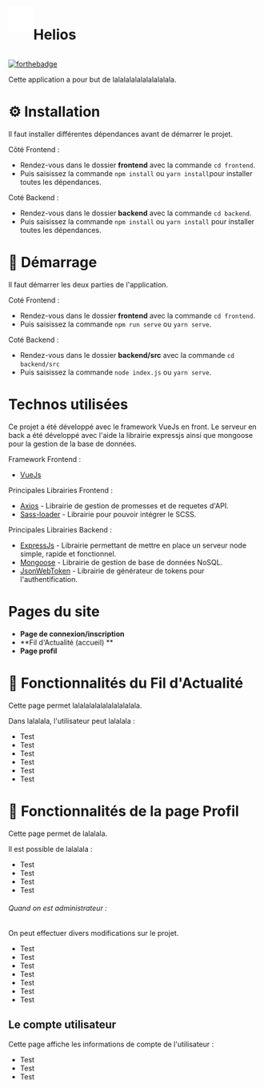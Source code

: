 <div style="display: flex">
<img src="./frontend/src/assets/logo.png" width="50" height="50"/>
<h1 align="center">
   Helios
</h1>
</div>

[![forthebadge](http://forthebadge.com/images/badges/built-with-love.svg)](http://forthebadge.com) 

Cette application a pour but de lalalalalalalalalalala.

# ⚙ Installation

Il faut installer différentes dépendances avant de démarrer le projet.

Côté Frontend :
- Rendez-vous dans le dossier **frontend** avec la commande ```cd frontend```.
- Puis saisissez la commande ```npm install``` ou ```yarn install```pour installer toutes les dépendances.

Coté Backend : 
- Rendez-vous dans le dossier **backend** avec la commande ```cd backend```.
- Puis saisissez la commande ```npm install``` ou ```yarn install``` pour installer toutes les dépendances.

# 🚀  Démarrage

Il faut démarrer les deux parties de l'application.

Coté Frontend :
- Rendez-vous dans le dossier **frontend** avec la commande ```cd frontend```.
- Puis saisissez la commande ```npm run serve``` ou ```yarn serve```.

Coté Backend :
- Rendez-vous dans le dossier **backend/src** avec la commande ```cd backend/src```
- Puis saisissez la commande ```node index.js``` ou ```yarn serve```.

#  Technos utilisées

Ce projet a été développé avec le framework VueJs en front. Le serveur en back a été développé avec l'aide la librairie expressjs ainsi que mongoose pour la gestion de la base de données.

Framework Frontend :
* [VueJs](https://vuejs.org/)

Principales Librairies Frontend :
* [Axios](https://www.npmjs.com/package/axios) - Librairie de gestion de promesses et de requetes d'API.
* [Sass-loader](https://www.npmjs.com/package/sass-loader)  - Librairie pour pouvoir intégrer le SCSS.

Principales Librairies Backend :
* [ExpressJs](https://expressjs.com/fr/) - Librairie permettant de mettre en place un serveur node simple, rapide et fonctionnel.
* [Mongoose](https://mongoosejs.com/) - Librairie de gestion de base de données NoSQL. 
* [JsonWebToken](https://www.npmjs.com/package/jsonwebtoken) - Librairie de générateur de tokens pour l'authentification.

# Pages du site
* **Page de connexion/inscription**
* **Fil d'Actualité (accueil) **
* **Page profil**


# 📖  Fonctionnalités du Fil d'Actualité
Cette page permet lalalalalalalalalalalala.

Dans lalalala, l'utilisateur peut lalalala :
* Test
* Test
* Test
* Test
* Test
* Test

# 📖  Fonctionnalités de la page Profil
Cette page permet de lalalala.

Il est possible de lalalala :
* Test
* Test
* Test
* Test

###### Quand on est administrateur :
On peut effectuer divers modifications sur le projet.
* Test
* Test
* Test
* Test
* Test
* Test
* Test

## Le compte utilisateur
Cette page affiche les informations de compte de l'utilisateur :
* Test
* Test
* Test
